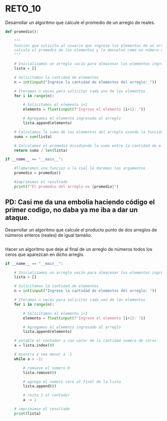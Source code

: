 # RETO_10

Desarrollar un algoritmo que calcule el promedio de un arreglo de reales.
```python
def promedio():
    
    """
    Función que solicita al usuario que ingrese los elementos de un arreglo de números reales,
    calcula el promedio de los elementos y lo devuelve como un número real.
    """

    # Inicializamos un arreglo vacío para almacenar los elementos ingresados por el usuario
    lista = []

    # Solicitamos la cantidad de elementos
    n = int(input("Ingrese la cantidad de elementos del arreglo: "))

    # Iteramos n veces para solicitar cada uno de los elementos
    for i in range(n):

        # Solicitamos el elemento i+1
        elemento = float(input(f"Ingrese el elemento {i+1}: "))

        # Agregamos el elemento ingresado al arreglo
        lista.append(elemento)

    # Calculamos la suma de los elementos del arreglo usando la función sum
    suma = sum(lista)

    # Calculamos el promedio dividiendo la suma entre la cantidad de elementos del arreglo
    return suma / len(lista)  

if __name__ == "__main__":

    #llamaremos una funcion a la cual le daremos los argumentos
    promedio = promedio()

    #imprimimos el resultado
    print(f"El promedio del arreglo es {promedio}")
```



## PD: Casi me da una embolia haciendo código el primer codigo, no daba ya me iba a dar un ataque.


Desarrollar un algoritmo que calcule el producto punto de dos arreglos de números enteros (reales) de igual tamaño.
```python

```

Hacer un algoritmo que deje al final de un arreglo de números todos los ceros que aparezcan en dicho arreglo.
```python
if __name__ == "__main__":

    # Inicializamos un arreglo vacío para almacenar los elementos ingresados por el usuario
    lista = []

    # Solicitamos la cantidad de elementos
    n = int(input("Ingrese la cantidad de elementos del arreglo: "))

    # Iteramos n veces para solicitar cada uno de los elementos
    for i in range(n):

        # Solicitamos el elemento i+1
        elemento = float(input(f"Ingrese el elemento {i+1}: "))

        # Agregamos el elemento ingresado al arreglo
        lista.append(elemento)

    # estable el contador a con valor de la cantidad numero de ceros
    a = lista.index(0)

    # mientra a sea menor a -1
    while a > -1:

        # remueve el numero 0
        lista.remove(0)

        # agrega el numero cero al final de la lista
        lista.append(0)

        # resta 1 al contador
        a -= 1

    # imprimimos el resultado
    print(lista)
```
